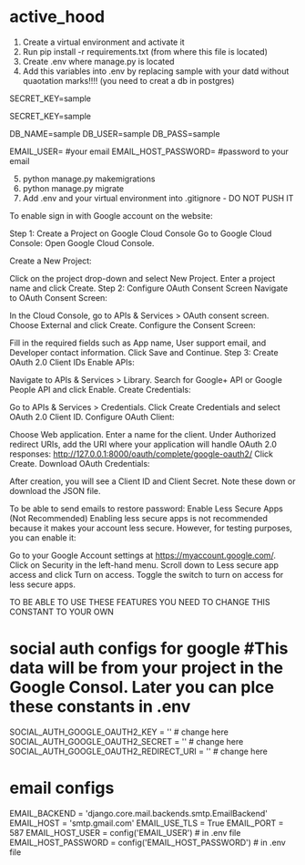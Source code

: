 # active_hood

1. Create a virtual environment and activate it
2. Run pip install -r requirements.txt (from where this file is located)
3. Create .env where manage.py is located
4. Add this variables into .env by replacing sample with your datd without quaotation marks!!!! (you need to creat a db in postgres)

SECRET_KEY=sample

SECRET_KEY=sample

DB_NAME=sample
DB_USER=sample
DB_PASS=sample

EMAIL_USER= #your email
EMAIL_HOST_PASSWORD= #password to your email

5. python manage.py makemigrations
6. python manage.py migrate
7. Add .env and your virtual environment into .gitignore - DO NOT PUSH IT


To enable sign in with Google account on the website:

Step 1: Create a Project on Google Cloud Console
Go to Google Cloud Console:
Open Google Cloud Console.

Create a New Project:

Click on the project drop-down and select New Project.
Enter a project name and click Create.
Step 2: Configure OAuth Consent Screen
Navigate to OAuth Consent Screen:

In the Cloud Console, go to APIs & Services > OAuth consent screen.
Choose External and click Create.
Configure the Consent Screen:

Fill in the required fields such as App name, User support email, and Developer contact information.
Click Save and Continue.
Step 3: Create OAuth 2.0 Client IDs
Enable APIs:

Navigate to APIs & Services > Library.
Search for Google+ API or Google People API and click Enable.
Create Credentials:

Go to APIs & Services > Credentials.
Click Create Credentials and select OAuth 2.0 Client ID.
Configure OAuth Client:

Choose Web application.
Enter a name for the client.
Under Authorized redirect URIs, add the URI where your application will handle OAuth 2.0 responses: http://127.0.0.1:8000/oauth/complete/google-oauth2/
Click Create.
Download OAuth Credentials:

After creation, you will see a Client ID and Client Secret. Note these down or download the JSON file.


To be able to send emails to restore password:
Enable Less Secure Apps (Not Recommended)
Enabling less secure apps is not recommended because it makes your account less secure. However, for testing purposes, you can enable it:

Go to your Google Account settings at https://myaccount.google.com/.
Click on Security in the left-hand menu.
Scroll down to Less secure app access and click Turn on access.
Toggle the switch to turn on access for less secure apps.


TO BE ABLE TO USE THESE FEATURES YOU NEED TO CHANGE THIS CONSTANT TO YOUR OWN 

# social auth configs for google #This data will be from your project in the Google Consol. Later you can plce these  constants in .env
SOCIAL_AUTH_GOOGLE_OAUTH2_KEY = '' # change here
SOCIAL_AUTH_GOOGLE_OAUTH2_SECRET = '' # change here
SOCIAL_AUTH_GOOGLE_OAUTH2_REDIRECT_URI = '' # change here


# email configs
EMAIL_BACKEND = 'django.core.mail.backends.smtp.EmailBackend'
EMAIL_HOST = 'smtp.gmail.com'
EMAIL_USE_TLS = True
EMAIL_PORT = 587
EMAIL_HOST_USER = config('EMAIL_USER') # in .env file
EMAIL_HOST_PASSWORD = config('EMAIL_HOST_PASSWORD') # in .env file
